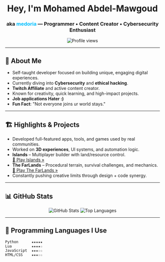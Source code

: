 <!-- GitHub Profile README for medoria -->

<h1 align="center">Hey, I'm Mohamed Abdel-Mawgoud</h1>
<h3 align="center">aka <span style="color:#00BFFF;">medoria</span> — Programmer • Content Creator • Cybersecurity Enthusiast</h3>

<p align="center">
  <img src="https://komarev.com/ghpvc/?username=medoria&label=Profile%20Views&color=blue&style=flat" alt="Profile views" />
</p>

---

## 🚀 About Me

- Self-taught developer focused on building unique, engaging digital experiences.
- Currently diving into **Cybersecurity** and **ethical hacking**.
- **Twitch Affiliate** and active content creator.
- Known for creativity, quick learning, and high-impact projects.
- **Job applications Hater :)**
- **Fun Fact**: "Not everyone joins ur world stays."

---

## 🏗️ Highlights & Projects

- Developed full-featured apps, tools, and games used by real communities.
- Worked on **3D experiences**, UI systems, and automation logic.
- **Islands** – Multiplayer builder with land/resource control.  
  [🔗 Play Islands »](https://www.roblox.com/games/placeholder-link)
- **The FarLands** – Procedural terrain, survival challenges, and mechanics.  
  [🔗 Play The FarLands »](https://www.roblox.com/games/placeholder-link)
- Constantly pushing creative limits through design + code synergy.

---

## 📊 GitHub Stats

<p align="center">
  <img src="https://github-readme-stats.vercel.app/api?username=medoria&show_icons=true&theme=radical&hide_border=true&count_private=true" alt="GitHub Stats" />
  <img src="https://github-readme-stats.vercel.app/api/top-langs/?username=medoria&layout=compact&theme=radical&hide_border=true" alt="Top Languages" />
</p>

---

## 🧠 Programming Languages I Use

```text
Python      ★★★★★
Lua         ★★★★☆
JavaScript  ★★★☆☆
HTML/CSS    ★★★☆☆
